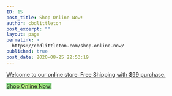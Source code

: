 ```yaml
---
ID: 15
post_title: Shop Online Now!
author: cbdlittleton
post_excerpt: ""
layout: page
permalink: >
  https://cbdlittleton.com/shop-online-now/
published: true
post_date: 2020-08-25 22:53:19
---
```

<!-- wp:paragraph -->
<p><a href="http://cbdamericanshaman.com/arvada">Welcome to our online store. Free Shipping with $99 purchase. </a></p>
<!-- /wp:paragraph -->

<!-- wp:button {"style":{"color":{"gradient":"radial-gradient(rgb(202,248,128) 0%,rgb(113,206,126) 100%)"}},"textColor":"black","className":"is-style-outline"} -->
<div class="wp-block-button is-style-outline"><a class="wp-block-button__link has-black-color has-text-color has-background" href="https://cbdamericanshaman.com/arvada" style="background:radial-gradient(rgb(202,248,128) 0%,rgb(113,206,126) 100%)">Shop Online Now!</a></div>
<!-- /wp:button -->

<!-- wp:paragraph -->
<p></p>
<!-- /wp:paragraph -->